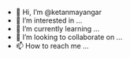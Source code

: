- 👋 Hi, I’m @ketanmayangar
- 👀 I’m interested in ...
- 🌱 I’m currently learning ...
- 💞️ I’m looking to collaborate on ...
- 📫 How to reach me ...

<!---
ketanmayangar/ketanmayangar is a ✨ special ✨ repository because its `README.md` (this file) appears on your GitHub profile.
You can click the Preview link to take a look at your changes.
--->
